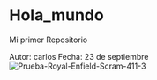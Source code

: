 # Hola_mundo

Mi primer Repositorio

Autor: carlos 
Fecha: 23 de septiembre
![Prueba-Royal-Enfield-Scram-411-3](https://user-images.githubusercontent.com/114268426/192073781-4bd61315-4b32-47c1-b35d-400bdeb4ed0f.jpg)
